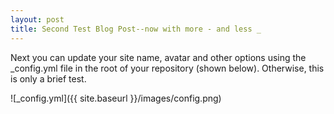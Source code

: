 ```yaml
---
layout: post
title: Second Test Blog Post--now with more - and less _
---
```


Next you can update your site name, avatar and other options using the _config.yml file in the root of your repository (shown below).
Otherwise, this is only a brief test.

![_config.yml]({{ site.baseurl }}/images/config.png)
